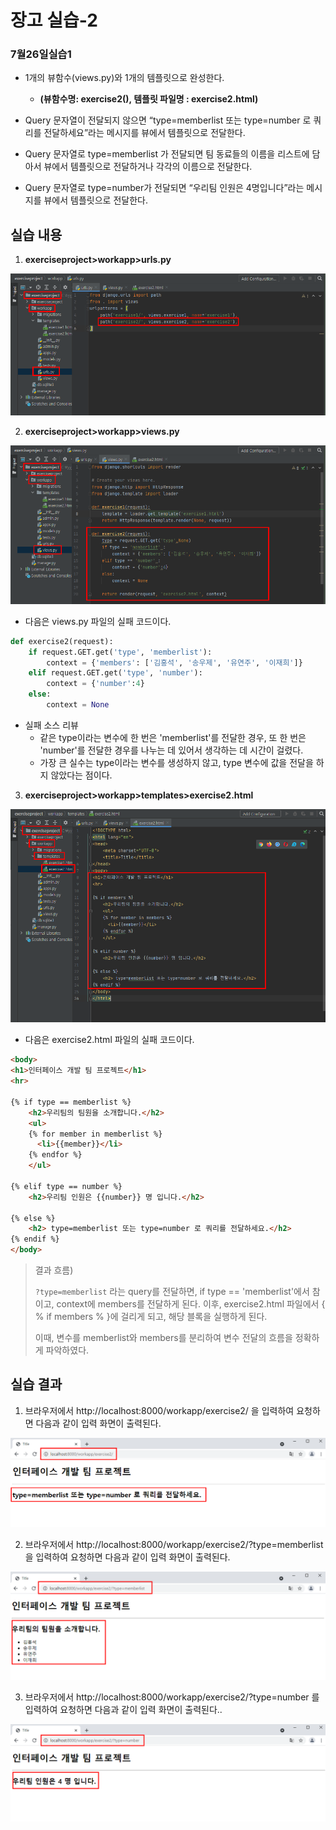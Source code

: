 # 장고 실습-2

### 7월26일실습1

- 1개의 뷰함수(views.py)와 1개의 템플릿으로 완성한다.
  - **(뷰함수명: exercise2(), 템플릿 파일명 : exercise2.html)**
- Query 문자열이 전달되지 않으면 “type=memberlist 또는 type=number 로 쿼리를 전달하세요”라는 메시지를 뷰에서 템플릿으로 전달한다.

- Query 문자열로 type=memberlist 가 전달되면 팀 동료들의 이름을 리스트에 담아서 뷰에서 템플릿으로 전달하거나 각각의 이름으로 전달한다.

- Query 문자열로 type=number가 전달되면 “우리팀 인원은 4명입니다”라는 메시지를 뷰에서 템플릿으로 전달한다.





## 실습 내용

1. **exerciseproject>workapp>urls.py**

![image-20210726185632490](md-images/image-20210726185632490.png)



2. **exerciseproject>workapp>views.py**

![image-20210726185857991](md-images/image-20210726185857991.png)

* 다음은 views.py 파일의 실패 코드이다.

```python
def exercise2(request):
    if request.GET.get('type', 'memberlist'):
        context = {'members': ['김홍석', '송우제', '유연주', '이재희']}
    elif request.GET.get('type', 'number'):
        context = {'number':4}
    else:
        context = None
```

* 실패 소스 리뷰
  * 같은 type이라는 변수에 한 번은 'memberlist'를 전달한 경우, 또 한 번은 'number'를 전달한 경우를 나누는 데 있어서 생각하는 데 시간이 걸렸다.
  * 가장 큰 실수는 type이라는 변수를 생성하지 않고, type 변수에 값을 전달을 하지 않았다는 점이다.



3. **exerciseproject>workapp>templates>exercise2.html**

![image-20210726190001829](md-images/image-20210726190001829.png)

* 다음은 exercise2.html 파일의 실패 코드이다.

```html
<body>
<h1>인터페이스 개발 팀 프로젝트</h1>
<hr>

{% if type == memberlist %}
    <h2>우리팀의 팀원을 소개합니다.</h2>
    <ul>
    {% for member in memberlist %}
      <li>{{member}}</li>
    {% endfor %}
    </ul>

{% elif type == number %}
    <h2>우리팀 인원은 {{number}} 명 입니다.</h2>

{% else %}
    <h2> type=memberlist 또는 type=number 로 쿼리를 전달하세요.</h2>
{% endif %}
</body>
```



> 결과 흐름)
>
> `?type=memberlist` 라는 query를 전달하면, if type == 'memberlist'에서 참이고, context에 members를 전달하게 된다. 이후, exercise2.html 파일에서 { % if members % }에 걸리게 되고, 해당 블록을 실행하게 된다.
>
> 이때, 변수를 memberlist와 members를 분리하여 변수 전달의 흐름을 정확하게  파악하였다.





## 실습 결과

1. 브라우저에서 http://localhost:8000/workapp/exercise2/ 을 입력하여 요청하면 다음과 같이 입력 화면이 출력된다.

![image-20210726190252423](md-images/image-20210726190252423.png)



2.  브라우저에서 http://localhost:8000/workapp/exercise2/?type=memberlist 을 입력하여 요청하면 다음과 같이 입력 화면이 출력된다.

![image-20210726190257106](md-images/image-20210726190257106.png)



3. 브라우저에서 http://localhost:8000/workapp/exercise2/?type=number 를 입력하여 요청하면 다음과 같이 입력 화면이 출력된다..

![image-20210726190301867](md-images/image-20210726190301867.png)

